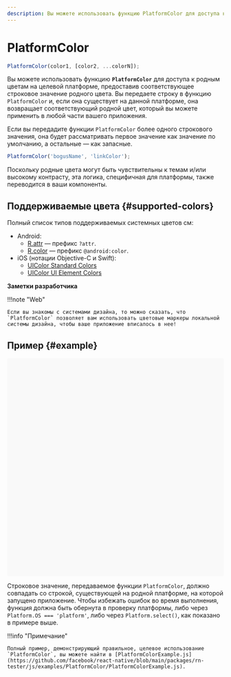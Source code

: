 ```yaml
---
description: Вы можете использовать функцию PlatformColor для доступа к родным цветам на целевой платформе, предоставив соответствующее строковое значение родного цвета
---
```


# PlatformColor

```js
PlatformColor(color1, [color2, ...colorN]);
```

Вы можете использовать функцию **`PlatformColor`** для доступа к родным цветам на целевой платформе, предоставив соответствующее строковое значение родного цвета. Вы передаете строку в функцию `PlatformColor` и, если она существует на данной платформе, она возвращает соответствующий родной цвет, который вы можете применить в любой части вашего приложения.

Если вы передадите функции `PlatformColor` более одного строкового значения, она будет рассматривать первое значение как значение по умолчанию, а остальные — как запасные.

```js
PlatformColor('bogusName', 'linkColor');
```

Поскольку родные цвета могут быть чувствительны к темам и/или высокому контрасту, эта логика, специфичная для платформы, также переводится в ваши компоненты.

## Поддерживаемые цвета {#supported-colors}

Полный список типов поддерживаемых системных цветов см:

-   Android:
    -   [R.attr](https://developer.android.com/reference/android/R.attr) — префикс `?attr`.
    -   [R.color](https://developer.android.com/reference/android/R.color) — префикс `@android:color`.
-   iOS (нотации Objective-C и Swift):
    -   [UIColor Standard Colors](https://developer.apple.com/documentation/uikit/uicolor/standard_colors)
    -   [UIColor UI Element Colors](https://developer.apple.com/documentation/uikit/uicolor/ui_element_colors)

**Заметки разработчика**

!!!note "Web"

    Если вы знакомы с системами дизайна, то можно сказать, что `PlatformColor` позволяет вам использовать цветовые маркеры локальной системы дизайна, чтобы ваше приложение вписалось в нее!

## Пример {#example}

<div data-snack-id="@bndby/platformcolor-example" data-snack-platform="web" data-snack-preview="true" data-snack-theme="light" style="overflow:hidden;background:#F9F9F9;border:1px solid var(--color-border);border-radius:4px;height:505px;width:100%"></div>

Строковое значение, передаваемое функции `PlatformColor`, должно совпадать со строкой, существующей на родной платформе, на которой запущено приложение. Чтобы избежать ошибок во время выполнения, функция должна быть обернута в проверку платформы, либо через `Platform.OS === 'platform'`, либо через `Platform.select()`, как показано в примере выше.

!!!info "Примечание"

    Полный пример, демонстрирующий правильное, целевое использование `PlatformColor`, вы можете найти в [PlatformColorExample.js](https://github.com/facebook/react-native/blob/main/packages/rn-tester/js/examples/PlatformColor/PlatformColorExample.js).
